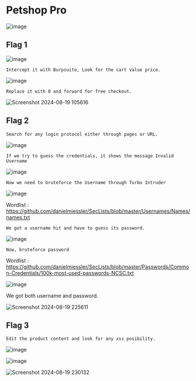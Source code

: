 # Petshop Pro

![image](https://github.com/user-attachments/assets/06adb8d6-aef2-4e9c-9417-785d77746a77)

## Flag 1

![image](https://github.com/user-attachments/assets/709f857b-dc7d-4288-8e7e-90b7cff0cf4b)

    Intercept it with Burpsuite, Look for the cart value price.
    
![image](https://github.com/user-attachments/assets/958a1016-b4a8-4c77-b338-e4e7add701e8)

    Replace it with 0 and forward for free checkout.

![Screenshot 2024-08-19 105616](https://github.com/user-attachments/assets/95c634c9-598d-4cd7-9663-e51960295238)

## Flag 2

    Search for any login protocol either through pages or URL.

![image](https://github.com/user-attachments/assets/bb6e8203-858a-4b3b-aafe-7d5395ab467c)

    If we try to guess the credentials, it shows the message Invalid Username

![image](https://github.com/user-attachments/assets/fd0eff8d-257d-4500-8965-ac20817b0670)

    Now we need to bruteforce the Username through Turbo Intruder

![image](https://github.com/user-attachments/assets/04c7040c-d0d3-48bf-88b1-ef090af414a4)

Wordlist : https://github.com/danielmiessler/SecLists/blob/master/Usernames/Names/names.txt

    We got a username hit and have to guess its password.

![image](https://github.com/user-attachments/assets/d9f680ee-ca8c-45d6-857e-bf46a11f79d8)

    Now, bruteforce password

Wordlist : https://github.com/danielmiessler/SecLists/blob/master/Passwords/Common-Credentials/100k-most-used-passwords-NCSC.txt

![image](https://github.com/user-attachments/assets/d600c767-ee22-475e-897b-e1ba21027f31)

We got both username and password.

![Screenshot 2024-08-19 225611](https://github.com/user-attachments/assets/ded6f0f7-bc00-4136-aab7-daac4105be02)


## Flag 3

    Edit the product content and look for any xss posibility.

![image](https://github.com/user-attachments/assets/3bd66631-25c1-4752-b5ee-1958b85dc931)

![image](https://github.com/user-attachments/assets/69392bfc-b3ed-4ee7-932d-2ed99e92d0ab)

![Screenshot 2024-08-19 230132](https://github.com/user-attachments/assets/bf42eb7d-dd60-4d66-8938-a0e986b1a9c9)
